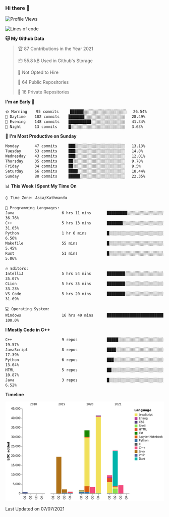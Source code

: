 ### Hi there 👋


<!--START_SECTION:waka-->
![Profile Views](http://img.shields.io/badge/Profile%20Views-5-blue)

![Lines of code](https://img.shields.io/badge/From%20Hello%20World%20I%27ve%20Written-140897%20lines%20of%20code-blue)

**🐱 My Github Data** 

> 🏆 87 Contributions in the Year 2021
 > 
> 📦 55.8 kB Used in Github's Storage 
 > 
> 🚫 Not Opted to Hire
 > 
> 📜 64 Public Repositories 
 > 
> 🔑 16 Private Repositories  
 > 
**I'm an Early 🐤** 

```text
🌞 Morning    95 commits     ██████░░░░░░░░░░░░░░░░░░░   26.54% 
🌆 Daytime    102 commits    ███████░░░░░░░░░░░░░░░░░░   28.49% 
🌃 Evening    148 commits    ██████████░░░░░░░░░░░░░░░   41.34% 
🌙 Night      13 commits     █░░░░░░░░░░░░░░░░░░░░░░░░   3.63%

```
📅 **I'm Most Productive on Sunday** 

```text
Monday       47 commits     ███░░░░░░░░░░░░░░░░░░░░░░   13.13% 
Tuesday      53 commits     ███░░░░░░░░░░░░░░░░░░░░░░   14.8% 
Wednesday    43 commits     ███░░░░░░░░░░░░░░░░░░░░░░   12.01% 
Thursday     35 commits     ██░░░░░░░░░░░░░░░░░░░░░░░   9.78% 
Friday       34 commits     ██░░░░░░░░░░░░░░░░░░░░░░░   9.5% 
Saturday     66 commits     ████░░░░░░░░░░░░░░░░░░░░░   18.44% 
Sunday       80 commits     █████░░░░░░░░░░░░░░░░░░░░   22.35%

```


📊 **This Week I Spent My Time On** 

```text
⌚︎ Time Zone: Asia/Kathmandu

💬 Programming Languages: 
Java                     6 hrs 11 mins       █████████░░░░░░░░░░░░░░░░   36.76% 
C++                      5 hrs 13 mins       ███████░░░░░░░░░░░░░░░░░░   31.05% 
Python                   1 hr 6 mins         █░░░░░░░░░░░░░░░░░░░░░░░░   6.56% 
Makefile                 55 mins             █░░░░░░░░░░░░░░░░░░░░░░░░   5.45% 
Rust                     51 mins             █░░░░░░░░░░░░░░░░░░░░░░░░   5.06%

🔥 Editors: 
IntelliJ                 5 hrs 54 mins       ████████░░░░░░░░░░░░░░░░░   35.07% 
CLion                    5 hrs 35 mins       ████████░░░░░░░░░░░░░░░░░   33.23% 
VS Code                  5 hrs 20 mins       ████████░░░░░░░░░░░░░░░░░   31.69%

💻 Operating System: 
Windows                  16 hrs 49 mins      █████████████████████████   100.0%

```

**I Mostly Code in C++** 

```text
C++                      9 repos             █████░░░░░░░░░░░░░░░░░░░░   19.57% 
JavaScript               8 repos             ████░░░░░░░░░░░░░░░░░░░░░   17.39% 
Python                   6 repos             ███░░░░░░░░░░░░░░░░░░░░░░   13.04% 
HTML                     5 repos             ██░░░░░░░░░░░░░░░░░░░░░░░   10.87% 
Java                     3 repos             █░░░░░░░░░░░░░░░░░░░░░░░░   6.52%

```


**Timeline**

![Chart not found](https://raw.githubusercontent.com/voidash/voidash/main/charts/bar_graph.png) 


 Last Updated on 07/07/2021
<!--END_SECTION:waka-->


<!--
**voidash/voidash** is a ✨ _special_ ✨ repository because its `README.md` (this file) appears on your GitHub profile.

Here are some ideas to get you started:

- 🔭 I’m currently working on ...
- 🌱 I’m currently learning ...
- 👯 I’m looking to collaborate on ...
- 🤔 I’m looking for help with ...
- 💬 Ask me about ...
- 📫 How to reach me: ...
- 😄 Pronouns: ...
- ⚡ Fun fact: ...
-->
